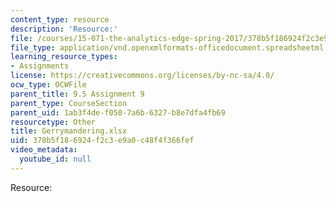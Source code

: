 ```yaml
---
content_type: resource
description: 'Resource:'
file: /courses/15-071-the-analytics-edge-spring-2017/378b5f186924f2c3e9a0c48f4f366fef_Gerrymandering.xlsx
file_type: application/vnd.openxmlformats-officedocument.spreadsheetml.sheet
learning_resource_types:
- Assignments
license: https://creativecommons.org/licenses/by-nc-sa/4.0/
ocw_type: OCWFile
parent_title: 9.5 Assignment 9
parent_type: CourseSection
parent_uid: 1ab3f4de-f050-7a6b-6327-b8e7dfa4fb69
resourcetype: Other
title: Gerrymandering.xlsx
uid: 378b5f18-6924-f2c3-e9a0-c48f4f366fef
video_metadata:
  youtube_id: null
---
```

Resource: